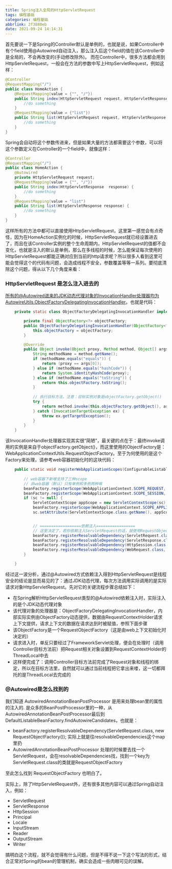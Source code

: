 ```yaml
---
title: Spring注入全局的HttpServletRequest
tags: 编程基础
categories: 编程基础
abbrlink: 2f3880eb
date: 2021-09-24 14:14:31
---
```


首先要说一下是Spring的Controller默认是单例的，也就是说，如果Controller中有个field使用@Autowired自动注入，那么注入后这个field的值在该Controller中是全局的，不会再改变的(手动修改除外)。
而在Controller中，很多方法都会用到HttpServletRequest，一般会在方法的参数中写上HttpServletRequest，例如这样：

```java
@Controller
@RequestMapping("/")
public class HomeAction {
    @RequestMapping(value = {"", "/"})
    public String index(HttpServletRequest request, HttpServletResponse       response) {
		//do something
    }
    @RequestMapping(value = {"list"})
    public String list(HttpServletRequest request, HttpServletResponse response) {
		//do something
    }
}
```

Spring会自动将这个参数传进来，但是如果大量的方法都需要这个参数，可以将这个参数定义在Controller的一个field中，就像这样：

```java
@Controller
@RequestMapping("/")
public class HomeAction {
    @Autowired
    private HttpServletRequest request;
    @RequestMapping(value = {"", "/"})
    public String index(HttpServletResponse  response) {
		//do something
    }
    @RequestMapping(value = "list")
    public String list(HttpServletResponse response) {
		//do something
    }
}
```

这样所有的方法中都可以直接使用HttpServletRequest，这里第一感觉会有点奇怪，因为在HomeAction实例化的时候，HttpServletRequest就已经设置进去了，而且在该Controller实例的整个生命周期内，HttpServletRequest的值都不会变化，也就是注入的默认是单例，那么在多线程的时候，怎么能保证每次使用的HttpServletRequest都能正确对应到当前的http请求呢？所以很多人看到这里可能会觉得这个的代码有问题，会造成线程不安全，参数覆盖等等一系列。要彻底清除这个问题，得从以下几个角度来看：

### HttpServletRequest 是怎么注入进去的
所有的@Autowired进来的JDK动态代理对象的InvocationHandler处理器均为AutowireUtils.ObjectFactoryDelegatingInvocationHandler。也就是代码：
```java
	private static class ObjectFactoryDelegatingInvocationHandler implements InvocationHandler, Serializable {

		private final ObjectFactory<?> objectFactory;
		public ObjectFactoryDelegatingInvocationHandler(ObjectFactory<?> objectFactory) {
			this.objectFactory = objectFactory;
		}

		@Override
		public Object invoke(Object proxy, Method method, Object[] args) throws Throwable {
			String methodName = method.getName();
			if (methodName.equals("equals")) {
				return (proxy == args[0]);
			} else if (methodName.equals("hashCode")) {
				return System.identityHashCode(proxy);
			} else if (methodName.equals("toString")) {
				return this.objectFactory.toString();
			}
		
			// 执行目标方法。注意：目标实例对象是objectFactory.getObject()
			try {
				return method.invoke(this.objectFactory.getObject(), args);
			} catch (InvocationTargetException ex) {
				throw ex.getTargetException();
			}
		}
	}

```

该InvocationHandler处理器实现其实很“简陋”，最关键的点在于：最终invoke调用的实例是来自于objectFactory.getObject()，而这里使用的ObjectFactory是：WebApplicationContextUtils.RequestObjectFactory。至于为何使用的是这个Factory来处理，请参考web容器初始化时的这块代码：

```java
	public static void registerWebApplicationScopes(ConfigurableListableBeanFactory beanFactory, @Nullable ServletContext sc) {
		
		// web容器下新增支持了三种scope
		// 非web容器（默认）只有单例和多例两种嘛
		beanFactory.registerScope(WebApplicationContext.SCOPE_REQUEST, new RequestScope());
		beanFactory.registerScope(WebApplicationContext.SCOPE_SESSION, new SessionScope());
		if (sc != null) {
			ServletContextScope appScope = new ServletContextScope(sc);
			beanFactory.registerScope(WebApplicationContext.SCOPE_APPLICATION, appScope);
			sc.setAttribute(ServletContextScope.class.getName(), appScope);


			// ==================依赖注入=================
			// 这里决定了，若你依赖注入ServletRequest的话，就使用RequestObjectFactory来处理你
			beanFactory.registerResolvableDependency(ServletRequest.class, new RequestObjectFactory());
			beanFactory.registerResolvableDependency(ServletResponse.class, new ResponseObjectFactory());
			beanFactory.registerResolvableDependency(HttpSession.class, new SessionObjectFactory());
			beanFactory.registerResolvableDependency(WebRequest.class, new WebRequestObjectFactory());
		}

	}
```
经过这一波分析，通过@Autowired方式依赖注入得到HttpServletRequest是线程安全的结论是显而易见的了：通过JDK动态代理，每次方法调用实际调用的是实际请求对象HttpServletRequest。先对它的关键流程步骤总结如下：

* 在Spring解析HttpServletRequest类型的@Autowired依赖注入时，实际注入的是个JDK动态代理对象
* 该代理对象的处理器是：ObjectFactoryDelegatingInvocationHandler，内部实际实例由ObjectFactory动态提供，数据由RequestContextHolder请求上下文提供，请求上下文的数据在请求达到时被赋值，参照下面步骤
* 该ObjectFactory是一个RequestObjectFactory（这是由web上下文初始化时决定的）
* 请求进入时，单反只要经过了FrameworkServlet处理，便会在处理时（调用Controller目标方法前）把Request相关对象设置到RequestContextHolder的ThreadLocal中去
* 这样便完成了：调用Controller目标方法前完成了Request对象和线程的绑定，所以在目标方法里，自然就可以通过当前线程把它拿出来喽，这一切都拜托的是ThreadLocal去完成的



### @Autowired是怎么找到的

我们知道 AutowiredAnnotationBeanPostProcessor 是用来处理bean里的属性的注入的. 是众多的BeanPostProcessor里的一种，从AutowiredAnnotationBeanPostProcessor最后到DefaultListableBeanFactory.findAutowireCandidates，也就是：

* beanFactory.registerResolvableDependency(ServletRequest.class, new RequestObjectFactory()); 实际上就是往resolvableDependencies这个map里扔
* AutowiredAnnotationBeanPostProcessor 处理的时候要去找一个ServletRequest，会在resolvableDependencies找，找到一个key为ServletRequest.class的类就是RequestObjectFactory

至此怎么找到 RequestObjectFactory 也明白了。


实际上，除了HttpServletRequest外，还有很多其他内容可以通过Spring自动注入，例如：

* ServletRequest
* ServletResponse
* HttpSession
* Principal
* Locale
* InputStream
* Reader
* OutputStream
* Writer

搞明白这个流程，就不会觉得有什么问题，但是不得不说一下这个写法的形式，结合正常对Spring的bean的管理机制，确实会造成一些肉眼可见的误解。

